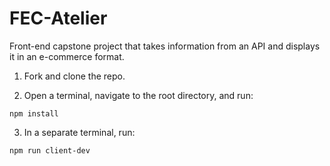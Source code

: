 # FEC-Atelier
Front-end capstone project that takes information from an API and displays it in an e-commerce format.

1. Fork and clone the repo.

2. Open a terminal, navigate to the root directory, and run:
```
npm install
```

3. In a separate terminal, run:
```
npm run client-dev
```
